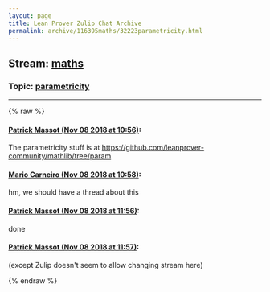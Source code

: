 ```yaml
---
layout: page
title: Lean Prover Zulip Chat Archive 
permalink: archive/116395maths/32223parametricity.html
---
```


## Stream: [maths](index.html)
### Topic: [parametricity](32223parametricity.html)

---


{% raw %}
#### [ Patrick Massot (Nov 08 2018 at 10:56)](https://leanprover.zulipchat.com/#narrow/stream/116395-maths/topic/parametricity/near/147288928):
The parametricity stuff is at https://github.com/leanprover-community/mathlib/tree/param

#### [ Mario Carneiro (Nov 08 2018 at 10:58)](https://leanprover.zulipchat.com/#narrow/stream/116395-maths/topic/parametricity/near/147289013):
hm, we should have a thread about this

#### [ Patrick Massot (Nov 08 2018 at 11:56)](https://leanprover.zulipchat.com/#narrow/stream/116395-maths/topic/parametricity/near/147291365):
done

#### [ Patrick Massot (Nov 08 2018 at 11:57)](https://leanprover.zulipchat.com/#narrow/stream/116395-maths/topic/parametricity/near/147291389):
(except Zulip doesn't seem to allow changing stream here)


{% endraw %}
